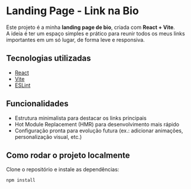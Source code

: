 # Landing Page - Link na Bio

Este projeto é a minha **landing page de bio**, criada com **React + Vite**.  
A ideia é ter um espaço simples e prático para reunir todos os meus links importantes em um só lugar, de forma leve e responsiva.  

## Tecnologias utilizadas
- [React](https://react.dev/)  
- [Vite](https://vitejs.dev/)  
- [ESLint](https://eslint.org/)  

## Funcionalidades
- Estrutura minimalista para destacar os links principais  
- Hot Module Replacement (HMR) para desenvolvimento mais rápido  
- Configuração pronta para evolução futura (ex.: adicionar animações, personalização visual, etc.)  

## Como rodar o projeto localmente

Clone o repositório e instale as dependências:
```
npm install
